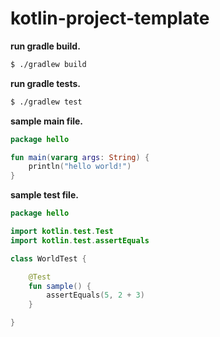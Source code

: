 # kotlin-project-template

**run gradle build.**

~~~sh
$ ./gradlew build
~~~

**run gradle tests.**

~~~sh
$ ./gradlew test
~~~

**sample main file.**

~~~kotlin
package hello

fun main(vararg args: String) {
    println("hello world!")
}
~~~

**sample test file.**

~~~kotlin
package hello

import kotlin.test.Test
import kotlin.test.assertEquals

class WorldTest {

    @Test
    fun sample() {
        assertEquals(5, 2 + 3)
    }

}
~~~
